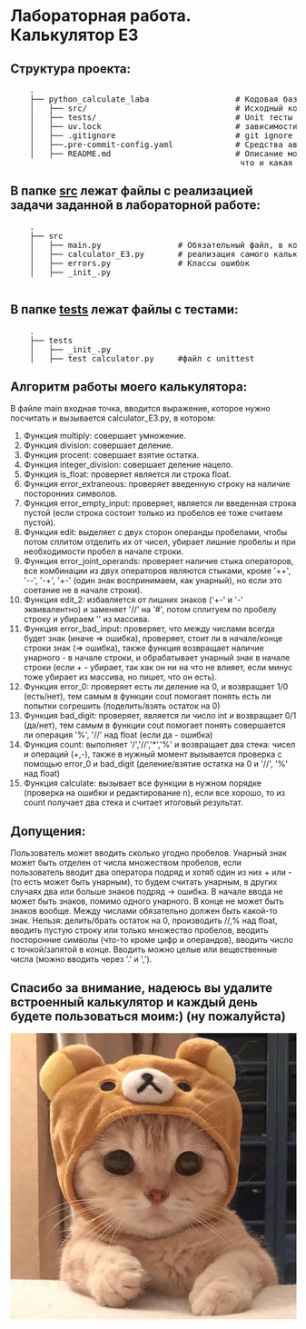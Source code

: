 # Лабораторная работа. Калькулятор E3



## Структура проекта:

 <pre>
    .
    ├── python_calculate_laba                  # Кодовая база моей лабораторной работы
    │   ├── src/                               # Исходный код
    │   ├── tests/                             # Unit тесты
    │   ├── uv.lock                            # зависимости моего проекта
    │   ├── .gitignore                         # git ignore файл
    │   ├──.pre-commit-config.yaml             # Средства автоматизации проверки кодстайла
    │   ├── README.md                          # Описание моего проекта, с описанием файлов и с титульником о том,
                                                что и какая задача
</pre>
## В папке [src](./src) лежат файлы с реализацией задачи заданной в лабораторной работе:
 <pre>
    .
    ├── src
    │   ├── main.py                # Обязательный файл, в котором описана точка входа в приложение - функция **main**
    │   ├── calculator_E3.py       # реализация самого калькулятора
    │   ├── errors.py              # Классы ошибок
    │   ├── _init_.py

</pre>

## В папке [tests](./tests) лежат файлы с тестами:
 <pre>
    .
    ├── tests
    │   ├── _init_.py
    │   ├── test_calculator.py     #файл с unittest
</pre>

## Алгоритм работы моего калькулятора:
В файле main входная точка, вводится выражение, которое нужно посчитать и вызывается calculator_E3.py, в котором:

1) Функция multiply: совершает умножение.
2) Функция division: совершает деление.
3) Функция procent: совершает взятие остатка.
4) Функция integer_division: совершает деление нацело.
5) Функция is_float: проверяет является ли строка float.
2) Функция error_extraneous: проверяет введенную строку на наличие посторонних символов.
2) Функция error_empty_input: проверяет, является ли введенная строка пустой (если строка состоит только из пробелов ее тоже считаем пустой).
3) Функция edit: выделяет с двух сторон операнды пробелами, чтобы потом сплитом отделить их от чисел, убирает лишние пробелы и при необходимости пробел в начале строки.
4) Функция error_joint_operands: проверяет наличие стыка операторов, все комбинации из двух операторов являются стыками, кроме '++', '--', '-+', '+-' (один знак воспринимаем, как унарный), но если это соетание не в начале строки).
5) Функция edit_2: избавляется от лишних знаков ('+-' и '-' эквивалентно) и заменяет '//' на '#', потом сплитуем по пробелу строку и убираем '' из массива.
6) Функция error_bad_input: проверяет, что между числами всегда будет знак (иначе => ошибка), проверяет, стоит ли в начале/конце строки знак (=> ошибка), также функция возвращает наличие унарного - в начале строки, и обрабатывает унарный знак в начале строки (если + - убирает, так как он ни на что не влияет, если минус тоже убирает из массива, но пишет, что он есть).
7) Функция error_0: проверяет есть ли деление на 0, и возвращает 1/0 (есть/нет), тем самым в функции cout помогает понять есть ли попытки согрешить (поделить/взять остаток на 0)
8) Функция bad_digit: проверяет, является ли число int и возвращает 0/1 (да/нет), тем самым в функции cout помогает понять совершается ли операция '%', '//' над float (если да - ошибка)
9) Функция count: выполняет '/','//','*','%' и возвращает два стека: чисел и операций (+,-), также в нужный момент вызывается проверка с помощью error_0 и bad_digit (деление/взятие остатка на 0 и '//', '%' над float)
10) Функция calculate: вызывает все функции в нужном порядке (проверка на ошибки и редактирование n), если все хорошо, то из count получает два стека и считает итоговый результат.

## Допущения:
Пользователь может вводить сколько угодно пробелов. Унарный знак может быть отделен от числа множеством пробелов, если пользователь вводит два оператора подряд и хотяб один из них + или - (то есть может быть унарным), то будем считать унарным, в других случаях два или больше знаков подряд -> ошибка. В начале ввода не может быть знаков, помимо одного унарного. В конце не может быть знаков вообще. Между числами обязательно должен быть какой-то знак. Нельзя: делить/брать остаток на 0, производить //,% над float, вводить пустую строку или только множество пробелов, вводить посторонние символы (что-то кроме цифр и операндов), вводить число с точкой/запятой в конце. Вводить можно целые или вещественные числа (можно вводить через '.' и ',').

## Спасибо за внимание, надеюсь вы удалите встроенный калькулятор и каждый день будете пользоваться моим:) (ну пожалуйста)

![img_2.png](img_2.png)